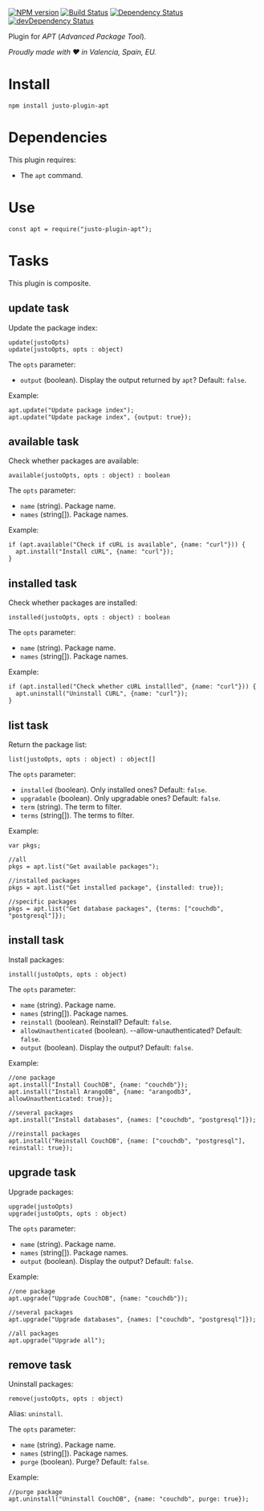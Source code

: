 [![NPM version](http://img.shields.io/npm/v/justo-plugin-apt.svg)](https://www.npmjs.org/package/justo-plugin-apt)
[![Build Status](https://travis-ci.org/justojsp/justo-plugin-apt.svg?branch=master)](https://travis-ci.org/justojsp/justo-plugin-apt)
[![Dependency Status](https://david-dm.org/justojsp/justo-plugin-apt.svg)](https://david-dm.org/justojsp/justo-plugin-apt)
[![devDependency Status](https://david-dm.org/justojsp/justo-plugin-apt/dev-status.svg)](https://david-dm.org/justojsp/justo-plugin-apt#info=devDependencies)

Plugin for *APT* (*Advanced Package Tool*).

*Proudly made with ♥ in Valencia, Spain, EU.*

# Install

```
npm install justo-plugin-apt
```

# Dependencies

This plugin requires:

- The `apt` command.

# Use

```
const apt = require("justo-plugin-apt");
```

# Tasks

This plugin is composite.

## update task

Update the package index:

```
update(justoOpts)
update(justoOpts, opts : object)
```

The `opts` parameter:

- `output` (boolean). Display the output returned by `apt`? Default: `false`.

Example:

```
apt.update("Update package index");
apt.update("Update package index", {output: true});
```

## available task

Check whether packages are available:

```
available(justoOpts, opts : object) : boolean
```

The `opts` parameter:

- `name` (string). Package name.
- `names` (string[]). Package names.

Example:

```
if (apt.available("Check if cURL is available", {name: "curl"})) {
  apt.install("Install cURL", {name: "curl"});
}
```

## installed task

Check whether packages are installed:

```
installed(justoOpts, opts : object) : boolean
```

The `opts` parameter:

- `name` (string). Package name.
- `names` (string[]). Package names.

Example:

```
if (apt.installed("Check whether cURL installled", {name: "curl"})) {
  apt.uninstall("Uninstall CURL", {name: "curl"});
}
```

## list task

Return the package list:

```
list(justoOpts, opts : object) : object[]
```

The `opts` parameter:

- `installed` (boolean). Only installed ones? Default: `false`.
- `upgradable` (boolean). Only upgradable ones? Default: `false`.
- `term` (string). The term to filter.
- `terms` (string[]). The terms to filter.

Example:

```
var pkgs;

//all
pkgs = apt.list("Get available packages");

//installed packages
pkgs = apt.list("Get installed package", {installed: true});

//specific packages
pkgs = apt.list("Get database packages", {terms: ["couchdb", "postgresql"]});
```

## install task

Install packages:

```
install(justoOpts, opts : object)
```

The `opts` parameter:

- `name` (string). Package name.
- `names` (string[]). Package names.
- `reinstall` (boolean). Reinstall? Default: `false`.
- `allowUnauthenticated` (boolean). --allow-unauthenticated? Default: `false`.
- `output` (boolean). Display the output? Default: `false`.

Example:

```
//one package
apt.install("Install CouchDB", {name: "couchdb"});
apt.install("Install ArangoDB", {name: "arangodb3", allowUnauthenticated: true});

//several packages
apt.install("Install databases", {names: ["couchdb", "postgresql"]});

//reinstall packages
apt.install("Reinstall CouchDB", {name: ["couchdb", "postgresql"], reinstall: true});
```

## upgrade task

Upgrade packages:

```
upgrade(justoOpts)
upgrade(justoOpts, opts : object)
```

The `opts` parameter:

- `name` (string). Package name.
- `names` (string[]). Package names.
- `output` (boolean). Display the output? Default: `false`.

Example:

```
//one package
apt.upgrade("Upgrade CouchDB", {name: "couchdb"});

//several packages
apt.upgrade("Upgrade databases", {names: ["couchdb", "postgresql"]});

//all packages
apt.upgrade("Upgrade all");
```

## remove task

Uninstall packages:

```
remove(justoOpts, opts : object)
```

Alias: `uninstall`.

The `opts` parameter:

- `name` (string). Package name.
- `names` (string[]). Package names.
- `purge` (boolean). Purge? Default: `false`.

Example:

```
//purge package
apt.uninstall("Uninstall CouchDB", {name: "couchdb", purge: true});
```
